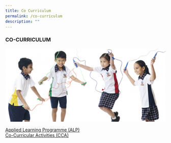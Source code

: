 ```yaml
---
title: Co Curriculum
permalink: /co-curriculum
description: ""
---
```


### CO-CURRICULUM

![](/images/4%20(20).jpg)

[Applied Learning Programme (ALP)](/alp/overview) <br>
[Co-Curricular Activities (CCA)](/cca/overview)